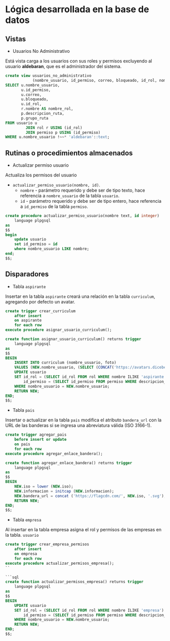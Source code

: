 # Lógica desarrollada en la base de datos

## Vistas

* Usuarios No Administrativo

Está vista carga a los usuarios con sus roles y permisos excluyendo al usuario **aldebaran**, que es el administrador del sistema.

```sql
create view usuarios_no_administrativo
            (nombre_usuario, id_permiso, correo, bloqueado, id_rol, nombre_rol, descripcion_ruta, grupo_ruta) as
SELECT u.nombre_usuario,
       u.id_permiso,
       u.correo,
       u.bloqueado,
       u.id_rol,
       r.nombre AS nombre_rol,
       p.descripcion_ruta,
       p.grupo_ruta
FROM usuario u
         JOIN rol r USING (id_rol)
         JOIN permiso p USING (id_permiso)
WHERE u.nombre_usuario !~~* 'aldebaran'::text;
```

## Rutinas o procedimientos almacenados

* Actualizar permiso usuario

Actualiza los permisos del usuario

- `actualizar_permiso_usuario(nombre, id)`.
   - `nombre` - parámetro requerido y debe ser de tipo texto, hace referencia a `nombre_usuario` de la tabla `usuario`.
   - `id` - parámetro requerido y debe ser de tipo entero, hace referencia a `id_permiso` de la tabla `permiso`.


```sql
create procedure actualizar_permiso_usuario(nombre text, id integer)
    language plpgsql
as
$$
begin
    update usuario
    set id_permiso = id
    where nombre_usuario LIKE nombre;
end;
$$;
```


## Disparadores

* Tabla `aspirante`

Insertar en la tabla `aspirante` creará una relación en la tabla `curriculum`, agregando por defecto un avatar.

```sql
create trigger crear_curriculum
    after insert
    on aspirante
    for each row
execute procedure asignar_usuario_curriculum();
```

```sql
create function asignar_usuario_curriculum() returns trigger
    language plpgsql
as
$$
BEGIN
    INSERT INTO curriculum (nombre_usuario, foto)
    VALUES (NEW.nombre_usuario, (SELECT (CONCAT('https://avatars.dicebear.com/api/human/', (SELECT md5(random()::text) || '.svg')))));
    UPDATE usuario 
    SET id_rol = (SELECT id_rol FROM rol WHERE nombre ILIKE 'aspirante') ,
        id_permiso = (SELECT id_permiso FROM permiso WHERE descripcion_ruta ILIKE 'rutas base aspirante.')
    WHERE nombre_usuario = NEW.nombre_usuario;
    RETURN NEW;
END;
$$;
```

* Tabla `pais`

Insertar o actualizar en la tabla `pais` modifica el atributo `bandera_url` con la URL de las banderas si se ingresa una abreviatura válida (ISO 3166-1).

```sql
create trigger agregar_pais
    before insert or update
    on pais
    for each row
execute procedure agregar_enlace_bandera();
```

```sql
create function agregar_enlace_bandera() returns trigger
    language plpgsql
as
$$
BEGIN
    NEW.iso = lower (NEW.iso);
    NEW.informacion = initcap (NEW.informacion);
    NEW.bandera_url = concat ('https://flagcdn.com/', NEW.iso, '.svg');
    RETURN NEW;
END;
$$;
```

* Tabla `empresa`

Al insertar en la tabla empresa asigna el rol y permisos de las empresas en la tabla. `usuario`

```sql
create trigger crear_empresa_permisos
    after insert
    on empresa
    for each row
execute procedure actualizar_permisos_empresa();
``

```sql
create function actualizar_permisos_empresa() returns trigger
    language plpgsql
as
$$
BEGIN
    UPDATE usuario
    SET id_rol = (SELECT id_rol FROM rol WHERE nombre ILIKE 'empresa') ,
        id_permiso = (SELECT id_permiso FROM permiso WHERE descripcion_ruta ILIKE 'rutas base empresa.')
    WHERE nombre_usuario = NEW.nombre_usuario;
    RETURN NEW;
END;
$$;
```
